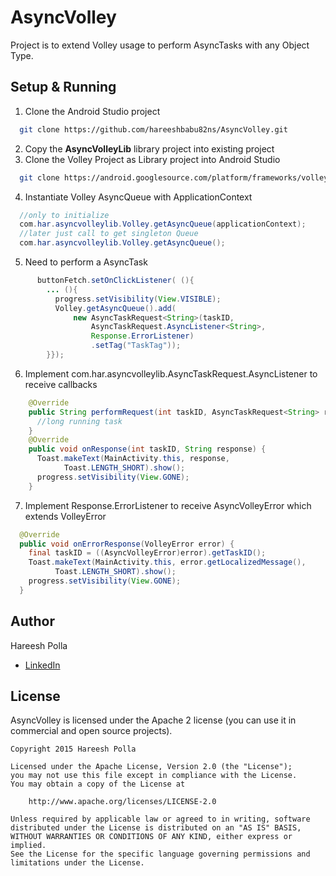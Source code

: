 # AsyncVolley

Project is to extend Volley usage to perform AsyncTasks with any Object Type.

## Setup & Running

1. Clone the Android Studio project
```bash
  git clone https://github.com/hareeshbabu82ns/AsyncVolley.git
```
2. Copy the **AsyncVolleyLib** library project into existing project
3. Clone the Volley Project as Library project into Android Studio
```bash
  git clone https://android.googlesource.com/platform/frameworks/volley
```
4. Instantiate Volley AsyncQueue with ApplicationContext
```java
  //only to initialize
  com.har.asyncvolleylib.Volley.getAsyncQueue(applicationContext);
  //later just call to get singleton Queue
  com.har.asyncvolleylib.Volley.getAsyncQueue();
```
5. Need to perform a AsyncTask
```java
      buttonFetch.setOnClickListener( (){
        ... (){
          progress.setVisibility(View.VISIBLE);
          Volley.getAsyncQueue().add(
              new AsyncTaskRequest<String>(taskID,
                  AsyncTaskRequest.AsyncListener<String>,
                  Response.ErrorListener)
                  .setTag("TaskTag"));
        }});
```
6. Implement com.har.asyncvolleylib.AsyncTaskRequest.AsyncListener<T> to receive callbacks
```java
    @Override
    public String performRequest(int taskID, AsyncTaskRequest<String> request) throws Exception {
      //long running task
    }
    @Override
    public void onResponse(int taskID, String response) {
      Toast.makeText(MainActivity.this, response,
            Toast.LENGTH_SHORT).show();
      progress.setVisibility(View.GONE);
    }
```
7. Implement Response.ErrorListener to receive AsyncVolleyError which extends VolleyError
```java
  @Override
  public void onErrorResponse(VolleyError error) {
    final taskID = ((AsyncVolleyError)error).getTaskID();
    Toast.makeText(MainActivity.this, error.getLocalizedMessage(),
          Toast.LENGTH_SHORT).show();
    progress.setVisibility(View.GONE);
  }
```


## Author

Hareesh Polla
 - [LinkedIn](https://in.linkedin.com/in/hareeshbabu82)

## License

AsyncVolley is licensed under the Apache 2 license (you can use it in commercial and open source
projects).

```
Copyright 2015 Hareesh Polla

Licensed under the Apache License, Version 2.0 (the "License");
you may not use this file except in compliance with the License.
You may obtain a copy of the License at

    http://www.apache.org/licenses/LICENSE-2.0

Unless required by applicable law or agreed to in writing, software
distributed under the License is distributed on an "AS IS" BASIS,
WITHOUT WARRANTIES OR CONDITIONS OF ANY KIND, either express or implied.
See the License for the specific language governing permissions and
limitations under the License.
```